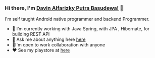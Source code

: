 ### Hi there, I'm [Davin Alfarizky Putra Basudewa!](https://dvnlabs.xyz) 👋

I'm self taught Android native programmer and backend Programmer.

- 🌱 I’m currently working with Java Spring, with JPA , Hibernate, for building REST API
- 💬 Ask me about anything here [here](https://github.com/rootdavinalfa/rootdavinalfa/issues)
- 🎇I'm open to work collaboration with anyone
- ❤ See my playstore at [here](https://play.google.com/store/apps/developer?id=dvnlabs)
